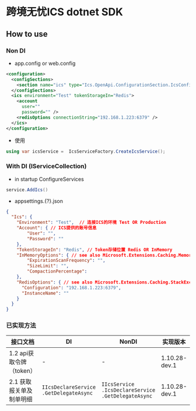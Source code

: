 # 跨境无忧ICS dotnet SDK

## How to use

### Non DI
- app.config or web.config
```xml
<configuration>
  <configSections>
    <section name="ics" type="Ics.OpenApi.ConfigurationSection.IcsConfigurationSection, Ics.OpenApi"/>
  </configSections>
  <ics environment="Test" tokenStorageIn="Redis">
    <account
      user=""
      password="" />
    <redisOptions connectionString="192.168.1.223:6379" />
  </ics>
</configuration>
```

- 使用
```csharp
using var icsService =  IcsServiceFactory.CreateIcsService();
```

### With DI (IServiceCollection)
- in startup ConfigureServices
```csharp
service.AddIcs()
```
- appsettings.{?}.json
```json
{
  "Ics": {
    "Environment": "Test",  // 连接ICS的环境 Test OR Production
    "Account": { // ICS提供的账号信息
        "User": "",
        "Password": ""
    },
    "TokenStorageIn": "Redis", // Token存储位置 Redis OR InMemory
    "InMemoryOptions": { // see also Microsoft.Extensions.Caching.Memory.MemoryCacheOptions
        "ExpirationScanFrequency": "",
        "SizeLimit": "",
        "CompactionPercentage": 
    },
    "RedisOptions": { // see also Microsoft.Extensions.Caching.StackExchangeRedis.RedisCacheOptions
      "Configuration": "192.168.1.223:6379",
      "InstanceName": ""
    }
  }
}
```


### 已实现方法
|接口文档|DI|NonDI|实现版本|
|-|-|-|-|
|1.2 api获取令牌（token）|-|-|1.10.28-dev.1|
|2.1 获取报关单及制单明细|`IIcsDeclareService`<br />`.GetDelegateAsync`|`IIcsService`<br />`.IcsDeclareService`<br />`.GetDelegateAsync`|1.10.28-dev.1|
